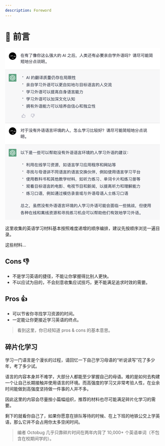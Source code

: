 ```yaml
---
description: Foreword
---
```


# 📄 前言

<!--@include: ./.vitepress/fm-desc.md-->

![问 ChatGPT：还有必要学外语吗？](assets/foreword-ask-chatgpt.png)

这里收集的英语学习材料基本按照难度递增的顺序编排，建议先按顺序浏览一遍目录。

这些材料...

## Cons 👎

* 不是学习英语的捷径，不能让你掌握得比别人更快。
* 不以应试为目的，不会刻意收集应试技巧，更不能满足追求时效的需要。

## Pros 👍

* 可以节省你寻找学习资源的时间。
* 一定能让你更接近学习英语的终点。

> 看到这里，你已经知道 pros & cons 的基本意思。

## 碎片化学习

学习一门语言是个漫长的过程，请回忆一下自己学习母语的“听说读写”花了多少年，考了多少试。

语言的内容本身并不难学，大部分人都能至少掌握自己的母语。难的是如何去构建一个让自己长期接触并使用语言的环境。而高强度的学习又非常考验人性，在业余时间能做到高强度坚持做一件事的人并不多。

因此这里的内容会尽量按小篇幅组织，推荐的材料也尽可能满足碎片化学习的需要。

剩下的就看你自己了，如果你愿意在排队等待的时候、在上下班的地铁公交上学英语，那么它并不会占用你太多空闲时间。

> 编者 Octobug 几乎只靠碎片时间在两年内背了 10,000+ 个英语单词（不包含在校期间学的）。
